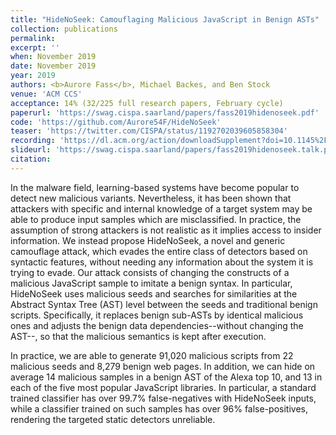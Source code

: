 ```yaml
---
title: "HideNoSeek: Camouflaging Malicious JavaScript in Benign ASTs"
collection: publications
permalink:
excerpt: ''
when: November 2019
date: November 2019
year: 2019
authors: <b>Aurore Fass</b>, Michael Backes, and Ben Stock
venue: 'ACM CCS'
acceptance: 14% (32/225 full research papers, February cycle)
paperurl: 'https://swag.cispa.saarland/papers/fass2019hidenoseek.pdf'
code: 'https://github.com/Aurore54F/HideNoSeek'
teaser: 'https://twitter.com/CISPA/status/1192702039605858304'
recording: 'https://dl.acm.org/action/downloadSupplement?doi=10.1145%2F3319535.3345656&file=p1899-fass.webm&download=true'
slideurl: 'https://swag.cispa.saarland/papers/fass2019hidenoseek.talk.pdf'
citation:
---
```

In the malware field, learning-based systems have become popular to detect new malicious variants. Nevertheless, it has been shown that attackers with specific and internal knowledge of a target system may be able to produce input samples which are misclassified. In practice, the assumption of strong attackers is not realistic as it implies access to insider information. We instead propose HideNoSeek, a novel and generic camouflage attack, which evades the entire class of detectors based on syntactic features, without needing any information about the system it is trying to evade. Our attack consists of changing the constructs of a malicious JavaScript sample to imitate a benign syntax. In particular, HideNoSeek uses malicious seeds and searches for similarities at the Abstract Syntax Tree (AST) level between the seeds and traditional benign scripts. Specifically, it replaces benign sub-ASTs by identical malicious ones and adjusts the benign data dependencies--without changing the AST--, so that the malicious semantics is kept after execution.

In practice, we are able to generate 91,020 malicious scripts from 22 malicious seeds and 8,279 benign web pages. In addition, we can hide on average 14 malicious samples in a benign AST of the Alexa top 10, and 13 in each of the five most popular JavaScript libraries. In particular, a standard trained classifier has over 99.7% false-negatives with HideNoSeek inputs, while a classifier trained on such samples has over 96% false-positives, rendering the targeted static detectors unreliable.
